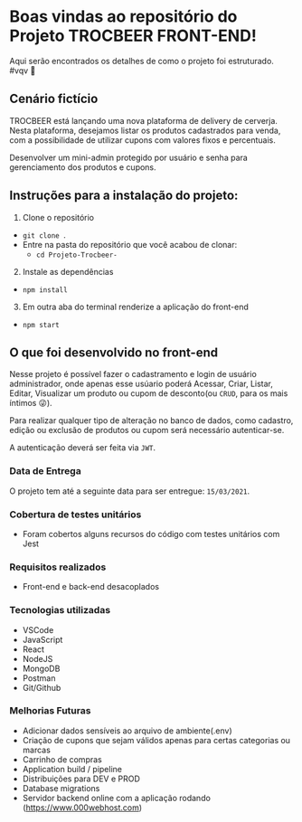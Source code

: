 # Boas vindas ao repositório do Projeto TROCBEER FRONT-END!

Aqui serão encontrados os detalhes de como o projeto foi estruturado. #vqv 🚀


## Cenário fictício

TROCBEER está lançando uma nova plataforma de delivery de cerverja. Nesta plataforma, desejamos listar os produtos cadastrados para venda, com a possibilidade de utilizar cupons com valores fixos e percentuais.

Desenvolver um mini-admin protegido por usuário e senha para gerenciamento dos produtos e
cupons.

## Instruções para a instalação do projeto:

1. Clone o repositório
  * `git clone `.
  * Entre na pasta do repositório que você acabou de clonar:
    * `cd Projeto-Trocbeer-`

2. Instale as dependências
  * `npm install`

3. Em outra aba do terminal renderize a aplicação do front-end
  * `npm start`


## O que foi desenvolvido no front-end

Nesse projeto é possível fazer o cadastramento e login de usuário administrador, onde apenas esse usúario poderá Acessar, Criar, Listar, Editar, Visualizar um produto ou cupom de desconto(ou `CRUD`, para os mais íntimos 😜).

Para realizar qualquer tipo de alteração no banco de dados, como cadastro, edição ou exclusão de produtos ou cupom será necessário autenticar-se. 

A autenticação deverá ser feita via `JWT`.


### Data de Entrega

O projeto tem até a seguinte data para ser entregue: `15/03/2021`.


### Cobertura de testes unitários

- Foram cobertos alguns recursos do código com testes unitários com Jest


### Requisitos realizados

- Front-end e back-end desacoplados



### Tecnologias utilizadas

- VSCode
- JavaScript
- React
- NodeJS
- MongoDB
- Postman
- Git/Github

### Melhorias Futuras

- Adicionar dados sensíveis ao arquivo de ambiente(.env)
- Criação de cupons que sejam válidos apenas para certas categorias ou marcas
- Carrinho de compras
- Application build / pipeline
- Distribuições para DEV e PROD
- Database migrations
- Servidor backend online com a aplicação rodando (https://www.000webhost.com)